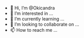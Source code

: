 - 👋 Hi, I’m @Okicandra
- 👀 I’m interested in ...
- 🌱 I’m currently learning ...
- 💞️ I’m looking to collaborate on ...
- 📫 How to reach me ...

<!---
Okicandra/Okicandra is a ✨ special ✨ repository because its `README.md` (this file) appears on your GitHub profile.
You can click the Preview link to take a look at your changes.
--->
